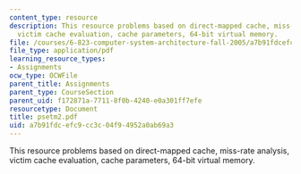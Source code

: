 ```yaml
---
content_type: resource
description: This resource problems based on direct-mapped cache, miss-rate analysis,
  victim cache evaluation, cache parameters, 64-bit virtual memory.
file: /courses/6-823-computer-system-architecture-fall-2005/a7b91fdcefc9cc3c04f94952a0ab69a3_psetm2.pdf
file_type: application/pdf
learning_resource_types:
- Assignments
ocw_type: OCWFile
parent_title: Assignments
parent_type: CourseSection
parent_uid: f172871a-7711-8f0b-4240-e0a301ff7efe
resourcetype: Document
title: psetm2.pdf
uid: a7b91fdc-efc9-cc3c-04f9-4952a0ab69a3
---
```

This resource problems based on direct-mapped cache, miss-rate analysis, victim cache evaluation, cache parameters, 64-bit virtual memory.

